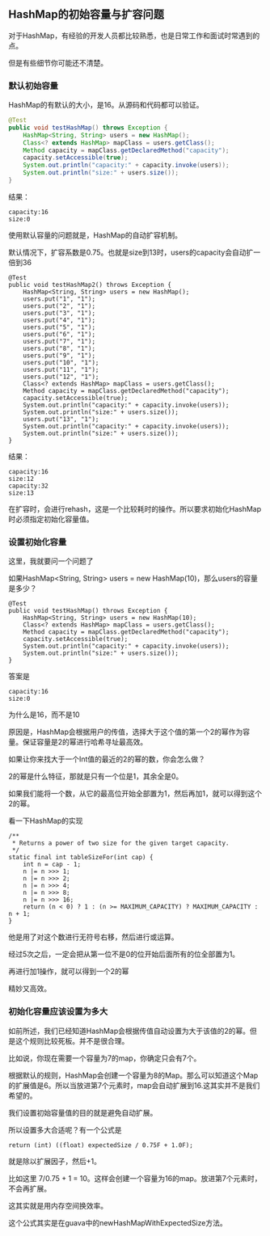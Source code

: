 ## HashMap的初始容量与扩容问题

对于HashMap，有经验的开发人员都比较熟悉，也是日常工作和面试时常遇到的点。

但是有些细节你可能还不清楚。

### 默认初始容量

HashMap的有默认的大小，是16。从源码和代码都可以验证。

```java
@Test
public void testHashMap() throws Exception {
    HashMap<String, String> users = new HashMap();
    Class<? extends HashMap> mapClass = users.getClass();
    Method capacity = mapClass.getDeclaredMethod("capacity");
    capacity.setAccessible(true);
    System.out.println("capacity:" + capacity.invoke(users));
    System.out.println("size:" + users.size());
}
```

结果：

```
capacity:16
size:0
```

使用默认容量的问题就是，HashMap的自动扩容机制。

默认情况下，扩容系数是0.75。也就是size到13时，users的capacity会自动扩一倍到36

```
@Test
public void testHashMap2() throws Exception {
    HashMap<String, String> users = new HashMap();
    users.put("1", "1");
    users.put("2", "1");
    users.put("3", "1");
    users.put("4", "1");
    users.put("5", "1");
    users.put("6", "1");
    users.put("7", "1");
    users.put("8", "1");
    users.put("9", "1");
    users.put("10", "1");
    users.put("11", "1");
    users.put("12", "1");
    Class<? extends HashMap> mapClass = users.getClass();
    Method capacity = mapClass.getDeclaredMethod("capacity");
    capacity.setAccessible(true);
    System.out.println("capacity:" + capacity.invoke(users));
    System.out.println("size:" + users.size());
    users.put("13", "1");
    System.out.println("capacity:" + capacity.invoke(users));
    System.out.println("size:" + users.size());
}
```

结果：

```
capacity:16
size:12
capacity:32
size:13
```

在扩容时，会进行rehash，这是一个比较耗时的操作。所以要求初始化HashMap时必须指定初始化容量值。

### 设置初始化容量

这里，我就要问一个问题了

如果HashMap<String, String> users = new HashMap(10)，那么users的容量是多少？

```
@Test
public void testHashMap() throws Exception {
    HashMap<String, String> users = new HashMap(10);
    Class<? extends HashMap> mapClass = users.getClass();
    Method capacity = mapClass.getDeclaredMethod("capacity");
    capacity.setAccessible(true);
    System.out.println("capacity:" + capacity.invoke(users));
    System.out.println("size:" + users.size());
}
```

答案是

```
capacity:16
size:0
```

为什么是16，而不是10

原因是，HashMap会根据用户的传值，选择大于这个值的第一个2的幂作为容量。保证容量是2的幂进行哈希寻址最高效。

如果让你来找大于一个Int值的最近的2的幂的数，你会怎么做？

2的幂是什么特征，那就是只有一个位是1，其余全是0。

如果我们能将一个数，从它的最高位开始全部置为1，然后再加1，就可以得到这个2的幂。

看一下HashMap的实现

```
/**
 * Returns a power of two size for the given target capacity.
 */
static final int tableSizeFor(int cap) {
    int n = cap - 1;
    n |= n >>> 1;
    n |= n >>> 2;
    n |= n >>> 4;
    n |= n >>> 8;
    n |= n >>> 16;
    return (n < 0) ? 1 : (n >= MAXIMUM_CAPACITY) ? MAXIMUM_CAPACITY : n + 1;
}
```

他是用了对这个数进行无符号右移，然后进行或运算。

经过5次之后，一定会把从第一位不是0的位开始后面所有的位全部置为1。

再进行加1操作，就可以得到一个2的幂

精妙又高效。

### 初始化容量应该设置为多大

如前所述，我们已经知道HashMap会根据传值自动设置为大于该值的2的幂。但是这个规则比较死板。并不是很合理。

比如说，你现在需要一个容量为7的map，你确定只会有7个。

根据默认的规则，HashMap会创建一个容量为8的Map。那么可以知道这个Map的扩展值是6。所以当放进第7个元素时，map会自动扩展到16.这其实并不是我们希望的。

我们设置初始容量值的目的就是避免自动扩展。

所以设置多大合适呢？有一个公式是

```
return (int) ((float) expectedSize / 0.75F + 1.0F);
```

就是除以扩展因子，然后+1。

比如这里  7/0.75 + 1 = 10。这样会创建一个容量为16的map。放进第7个元素时，不会再扩展。

这其实就是用内存空间换效率。

这个公式其实是在guava中的newHashMapWithExpectedSize方法。